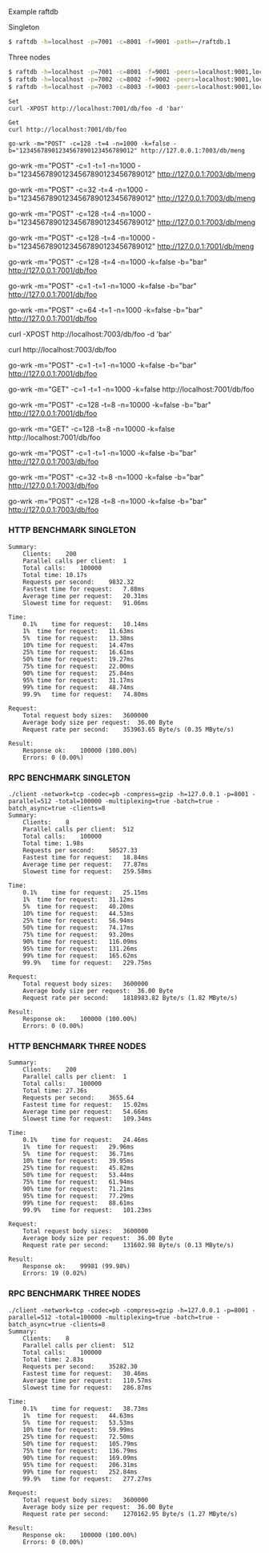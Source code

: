 Example raftdb

Singleton
```sh
$ raftdb -h=localhost -p=7001 -c=8001 -f=9001 -path=~/raftdb.1
```
Three nodes
```sh
$ raftdb -h=localhost -p=7001 -c=8001 -f=9001 -peers=localhost:9001,localhost:9002,localhost:9003 -path=./raftdb.1
$ raftdb -h=localhost -p=7002 -c=8002 -f=9002 -peers=localhost:9001,localhost:9002,localhost:9003 -path=./raftdb.2
$ raftdb -h=localhost -p=7003 -c=8003 -f=9003 -peers=localhost:9001,localhost:9002,localhost:9003 -path=./raftdb.3
```

```
Set
curl -XPOST http://localhost:7001/db/foo -d 'bar'
```

```
Get
curl http://localhost:7001/db/foo
```

```
go-wrk -m="POST" -c=128 -t=4 -n=1000 -k=false -b="12345678901234567890123456789012" http://127.0.0.1:7003/db/meng
```

go-wrk -m="POST" -c=1 -t=1 -n=1000 -b="12345678901234567890123456789012" http://127.0.0.1:7003/db/meng

go-wrk -m="POST" -c=32 -t=4 -n=1000 -b="12345678901234567890123456789012" http://127.0.0.1:7003/db/meng



go-wrk -m="POST" -c=128 -t=4 -n=1000 -b="12345678901234567890123456789012" http://127.0.0.1:7003/db/meng


go-wrk -m="POST" -c=128 -t=4 -n=10000 -b="12345678901234567890123456789012" http://127.0.0.1:7001/db/meng

go-wrk -m="POST" -c=128 -t=4 -n=1000 -k=false -b="bar" http://127.0.0.1:7001/db/foo

go-wrk -m="POST" -c=1 -t=1 -n=1000 -k=false -b="bar" http://127.0.0.1:7001/db/foo


go-wrk -m="POST" -c=64 -t=1 -n=1000 -k=false -b="bar" http://127.0.0.1:7001/db/foo


curl -XPOST http://localhost:7003/db/foo -d 'bar'

curl http://localhost:7003/db/foo

go-wrk -m="POST" -c=1 -t=1 -n=1000 -k=false -b="bar" http://127.0.0.1:7001/db/foo

go-wrk -m="GET" -c=1 -t=1 -n=1000 -k=false http://localhost:7001/db/foo

go-wrk -m="POST" -c=128 -t=8 -n=10000 -k=false -b="bar" http://127.0.0.1:7001/db/foo

go-wrk -m="GET" -c=128 -t=8 -n=10000 -k=false http://localhost:7001/db/foo

go-wrk -m="POST" -c=1 -t=1 -n=1000 -k=false -b="bar" http://127.0.0.1:7003/db/foo


go-wrk -m="POST" -c=32 -t=8 -n=1000 -k=false -b="bar" http://127.0.0.1:7003/db/foo


go-wrk -m="POST" -c=128 -t=8 -n=1000 -k=false -b="bar" http://127.0.0.1:7003/db/foo


### HTTP BENCHMARK SINGLETON
```
Summary:
	Clients:	200
	Parallel calls per client:	1
	Total calls:	100000
	Total time:	10.17s
	Requests per second:	9832.32
	Fastest time for request:	7.88ms
	Average time per request:	20.31ms
	Slowest time for request:	91.06ms

Time:
	0.1%	time for request:	10.14ms
	1%	time for request:	11.63ms
	5%	time for request:	13.38ms
	10%	time for request:	14.47ms
	25%	time for request:	16.61ms
	50%	time for request:	19.27ms
	75%	time for request:	22.00ms
	90%	time for request:	25.84ms
	95%	time for request:	31.17ms
	99%	time for request:	48.74ms
	99.9%	time for request:	74.80ms

Request:
	Total request body sizes:	3600000
	Average body size per request:	36.00 Byte
	Request rate per second:	353963.65 Byte/s (0.35 MByte/s)

Result:
	Response ok:	100000 (100.00%)
	Errors:	0 (0.00%)
```

### RPC BENCHMARK SINGLETON
```
./client -network=tcp -codec=pb -compress=gzip -h=127.0.0.1 -p=8001 -parallel=512 -total=100000 -multiplexing=true -batch=true -batch_async=true -clients=8
Summary:
	Clients:	8
	Parallel calls per client:	512
	Total calls:	100000
	Total time:	1.98s
	Requests per second:	50527.33
	Fastest time for request:	18.84ms
	Average time per request:	77.87ms
	Slowest time for request:	259.58ms

Time:
	0.1%	time for request:	25.15ms
	1%	time for request:	31.12ms
	5%	time for request:	40.20ms
	10%	time for request:	44.53ms
	25%	time for request:	56.94ms
	50%	time for request:	74.17ms
	75%	time for request:	93.20ms
	90%	time for request:	116.09ms
	95%	time for request:	131.26ms
	99%	time for request:	165.62ms
	99.9%	time for request:	229.75ms

Request:
	Total request body sizes:	3600000
	Average body size per request:	36.00 Byte
	Request rate per second:	1818983.82 Byte/s (1.82 MByte/s)

Result:
	Response ok:	100000 (100.00%)
	Errors:	0 (0.00%)
```

### HTTP BENCHMARK THREE NODES
```
Summary:
	Clients:	200
	Parallel calls per client:	1
	Total calls:	100000
	Total time:	27.36s
	Requests per second:	3655.64
	Fastest time for request:	15.02ms
	Average time per request:	54.66ms
	Slowest time for request:	109.34ms

Time:
	0.1%	time for request:	24.46ms
	1%	time for request:	29.96ms
	5%	time for request:	36.71ms
	10%	time for request:	39.95ms
	25%	time for request:	45.82ms
	50%	time for request:	53.44ms
	75%	time for request:	61.94ms
	90%	time for request:	71.21ms
	95%	time for request:	77.29ms
	99%	time for request:	88.61ms
	99.9%	time for request:	101.23ms

Request:
	Total request body sizes:	3600000
	Average body size per request:	36.00 Byte
	Request rate per second:	131602.98 Byte/s (0.13 MByte/s)

Result:
	Response ok:	99981 (99.98%)
	Errors:	19 (0.02%)
```

### RPC BENCHMARK THREE NODES
```
./client -network=tcp -codec=pb -compress=gzip -h=127.0.0.1 -p=8001 -parallel=512 -total=100000 -multiplexing=true -batch=true -batch_async=true -clients=8
Summary:
	Clients:	8
	Parallel calls per client:	512
	Total calls:	100000
	Total time:	2.83s
	Requests per second:	35282.30
	Fastest time for request:	30.46ms
	Average time per request:	110.57ms
	Slowest time for request:	286.87ms

Time:
	0.1%	time for request:	38.73ms
	1%	time for request:	44.63ms
	5%	time for request:	53.53ms
	10%	time for request:	59.99ms
	25%	time for request:	72.50ms
	50%	time for request:	105.79ms
	75%	time for request:	136.79ms
	90%	time for request:	169.09ms
	95%	time for request:	206.31ms
	99%	time for request:	252.84ms
	99.9%	time for request:	277.27ms

Request:
	Total request body sizes:	3600000
	Average body size per request:	36.00 Byte
	Request rate per second:	1270162.95 Byte/s (1.27 MByte/s)

Result:
	Response ok:	100000 (100.00%)
	Errors:	0 (0.00%)
```